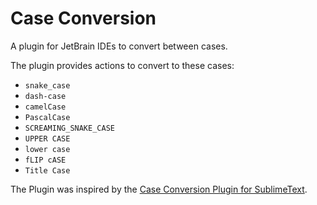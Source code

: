 Case Conversion
===============

A plugin for JetBrain IDEs to convert between cases.

The plugin provides actions to convert to these cases:

- `snake_case`
- `dash-case`
- `camelCase`
- `PascalCase`
- `SCREAMING_SNAKE_CASE`
- `UPPER CASE`
- `lower case`
- `fLIP cASE`
- `Title Case`

The Plugin was inspired by the [Case Conversion Plugin for SublimeText](https://packagecontrol.io/packages/Case%20Conversion).
